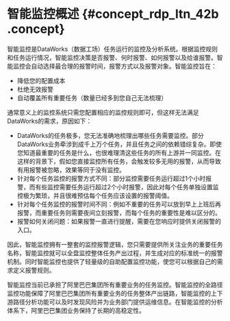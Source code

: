 # 智能监控概述 {#concept_rdp_ltn_42b .concept}

智能监控是DataWorks（数据工场）任务运行的监控及分析系统。根据监控规则和任务运行情况，智能监控决策是否报警、何时报警、如何报警以及给谁报警。智能监控会自动选择最合理的报警时间，报警方式以及报警对象。智能监控旨在：

-   降低您的配置成本
-   杜绝无效报警
-   自动覆盖所有重要任务（数量已经多到您自己无法梳理）

通常意义上的监控系统只需您配置相应的监控规则即可，但这样无法满足DataWorks的需求，原因如下：

-   DataWorks的任务极多，您无法准确地梳理出哪些任务需要监控。部分DataWorks业务牵涉到成千上万个任务，并且任务之间的依赖错综复杂。即使您知道最重要的任务是什么，也很难理清这些任务的所有上游并一同监控。在这样的背景下，假如您直接监控所有任务，会触发较多无用的报警，从而导致有用报警被忽略，效果等同于没有监控。
-   针对每个任务监控的报警方式不同：部分监控需要任务运行超过1个小时报警，而有些监控需要任务运行超过2个小时报警，因此对每个任务单独设置监控极为繁琐，并且很难预估每个任务应该设置的报警阈值。
-   针对每个任务监控的报警时间不同：例如不重要的任务可以放到早上上班后再报警，而重要任务则需要夜间立刻报警，而每个任务的重要性是难以区分的。
-   报警如何关闭问题：如果报警一直进行提醒，需要在您响应时提供关闭报警的入口。

因此，智能监控拥有一整套的监控报警逻辑，您只需要提供所关注业务的重要任务名称，智能监控就可以全盘监控整体任务产出过程，并生成对应的标准统一的报警机制。同时智能监控也提供了轻量级的自助配置监控功能，使您可以根据自己的需求定义报警规则。

智能监控当前已承担了阿里巴巴集团所有重要业务的任务监控。智能监控的全路径监控功能保障了阿里巴巴集团所有重要业务的任务整体产出链路，智能监控的上下游路径分析功能可以及时发现风险并为业务部门提供运维信息。在智能监控的分析体系下，阿里巴巴集团业务保持了长期的高稳定性。

